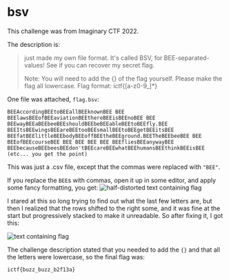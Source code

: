# bsv
This challenge was from Imaginary CTF 2022.

The description is:
>  just made my own file format. It's called BSV, for BEE-separated-values! See if you can recover my secret flag.
> 
> Note: You will need to add the {} of the flag yourself. Please make the flag all lowercase. Flag format: ictf{[a-z0-9_]*}

One file was attached, `flag.bsv`:
```
BEEAccordingBEEtoBEEallBEEknownBEE BEE BEElawsBEEofBEEaviationBEEthereBEEisBEEnoBEE BEE BEEwayBEEaBEEbeeBEEshouldBEEbeBEEableBEEtoBEEfly.BEE BEEItsBEEwingsBEEareBEEtooBEEsmallBEEtoBEEgetBEEitsBEE BEEfatBEElittleBEEbodyBEEoffBEEtheBEEground.BEETheBEEbeeBEE BEE BEEofBEEcourseBEE BEE BEE BEE BEE BEEfliesBEEanywayBEE BEEbecauseBEEbeesBEEdon'tBEEcareBEEwhatBEEhumansBEEthinkBEEisBEE (etc... you get the point)
```
This was just a .csv file, except that the commas were replaced with `"BEE"`.

If you replace the `BEE`s with commas, open it up in some editor, and apply some fancy formatting, you get:
![half-distorted text containing flag](https://i.imgur.com/Ae06yl9.png)

I stared at this so long trying to find out what the last few letters are, but then I realized that the rows shifted to the right some, and it was fine at the start but progressively stacked to make it unreadable. So after fixing it, I got this:

![text containing flag](https://i.imgur.com/HQ1iEZ9.png)

The challenge description stated that you needed to add the `{}` and that all the letters were lowercase, so the final flag was:

```
ictf{buzz_buzz_b2f13a}
```